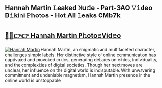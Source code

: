 ## Hannah Martin 𝙻eaked 𝙽u𝚍e - Part-3AO 𝚅𝚒deo B𝚒kini 𝙿hotos - Hot All 𝙻eaks CMb7k

# <h2><a href="http://ld268f.urlbe.top/?page=Hannah+Martin">🔗🔗👉👉 Hannah Martin P𝚑oto𝚜Vid𝚎o</a></h2>

[![Hannah Martin](https://i.imgur.com/eBuTRDB.gif)](http://ld268f.urlbe.top/?page=Hannah+Martin)
Hannah Martin, an enigmatic and multifaceted character, challenges simple labels. Her distinctive style of online communication has captivated and provoked critics, generating debates on ethics, individuality, and the complexities of digital societies. Though her next moves are unclear, her influence on the digital world is indisputable. With unwavering commitment and undeniable magnetism, Hannah Martin presence in the online world is unstoppable.
